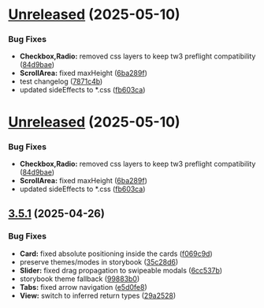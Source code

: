 # [Unreleased](https://github.com/formaat-design/reshaped/compare/v3.5.1...7871c4be79d081ec8cb0c4914bc258f950a7f947) (2025-05-10)


### Bug Fixes

* **Checkbox,Radio:** removed css layers to keep tw3 preflight compatibility ([84d9bae](https://github.com/formaat-design/reshaped/commit/84d9bae98f88ad60950b4d5ab25e405448bf6622))
* **ScrollArea:** fixed maxHeight ([6ba289f](https://github.com/formaat-design/reshaped/commit/6ba289f55bb62ac98ff8145264bc94c1dc975fa6))
* test changelog ([7871c4b](https://github.com/formaat-design/reshaped/commit/7871c4be79d081ec8cb0c4914bc258f950a7f947))
* updated sideEffects to *.css ([fb603ca](https://github.com/formaat-design/reshaped/commit/fb603cacb8057cb582f2d1f6b4d07ac0e79b19d8))



# [Unreleased](https://github.com/formaat-design/reshaped/compare/v3.5.1...fb603cacb8057cb582f2d1f6b4d07ac0e79b19d8) (2025-05-10)

### Bug Fixes

- **Checkbox,Radio:** removed css layers to keep tw3 preflight compatibility ([84d9bae](https://github.com/formaat-design/reshaped/commit/84d9bae98f88ad60950b4d5ab25e405448bf6622))
- **ScrollArea:** fixed maxHeight ([6ba289f](https://github.com/formaat-design/reshaped/commit/6ba289f55bb62ac98ff8145264bc94c1dc975fa6))
- updated sideEffects to \*.css ([fb603ca](https://github.com/formaat-design/reshaped/commit/fb603cacb8057cb582f2d1f6b4d07ac0e79b19d8))

## [3.5.1](https://github.com/formaat-design/reshaped/compare/v3.5.1-canary.0...v3.5.1) (2025-04-26)

### Bug Fixes

- **Card:** fixed absolute positioning inside the cards ([f069c9d](https://github.com/formaat-design/reshaped/commit/f069c9defa88304b11bfa7e664628d7541ad1a4c))
- preserve themes/modes in storybook ([35c28d6](https://github.com/formaat-design/reshaped/commit/35c28d67da3f4cedf6f011a550a282ec980f1bef))
- **Slider:** fixed drag propagation to swipeable modals ([6cc537b](https://github.com/formaat-design/reshaped/commit/6cc537b02ca1ec1e43812fe29576061ea1683b93))
- storybook theme fallback ([99883b0](https://github.com/formaat-design/reshaped/commit/99883b00c479c7bf08427873883d86e4871de680))
- **Tabs:** fixed arrow navigation ([e5d0fe8](https://github.com/formaat-design/reshaped/commit/e5d0fe8eb456980ef3645d8cde32993a629d3a51))
- **View:** switch to inferred return types ([29a2528](https://github.com/formaat-design/reshaped/commit/29a25280040c6fb1ae7d1424efb0050cc57becbc))
